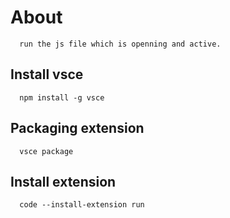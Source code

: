 # About
      run the js file which is openning and active.
## Install vsce
      npm install -g vsce
## Packaging extension
      vsce package
## Install extension
      code --install-extension run